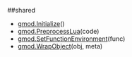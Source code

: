 
##shared

- [gmod.Initialize](nil)()
- [gmod.PreprocessLua](nil)(code)
- [gmod.SetFunctionEnvironment](nil)(func)
- [gmod.WrapObject](nil)(obj, meta)